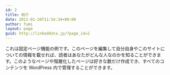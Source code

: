 ```yaml
---
id: 2
title: 紹介
date: 2011-01-26T11:54:34+09:00
author: fumi
layout: page
guid: http://linkeddata.jp/?page_id=2
---
```

<!-- Facebook Like Button v1.9.6 BEGIN [http://blog.bottomlessinc.com] -->

<!-- Facebook Like Button END -->

<div class="twitterbutton" style="float: left; padding-right: 5px;">
  <a href="http://twitter.com/share" class="twitter-share-button" data-count="horizontal" data-text="紹介" data-via="" data-url="https://linkeddata.jp/about/" data-lang="en" data-related="DolcePixel:We make beautiful and sweet WordPress Themes"></a>
</div>

これは固定ページ機能の例です。このページを編集して自分自身やこのサイトについての情報を載せれば、読者はあなたがどんな人なのかを知ることができます。このようなページや階層化したページは好きな数だけ作成でき、すべてのコンテンツを WordPress 内で管理することができます。